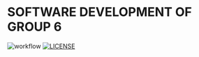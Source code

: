 # SOFTWARE DEVELOPMENT OF GROUP 6

![workflow](https://github.com/PhonePyaePhyoee/DevOpGp6/actions/workflows/main.yml/badge.svg) [![LICENSE](https://img.shields.io/github/license/PhonePyaePhyoee/DevOpGp6.svg?style=flat-square)](https://github.com/<github-username>/devops/blob/master/LICENSE)
